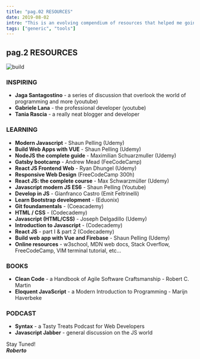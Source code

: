 ```yaml
---
title: "pag.02 RESOURCES"
date: 2019-08-02
intro: "This is an evolving compendium of resources that helped me going on."
tags: ["generic", "tools"]
---
```


## pag.2 RESOURCES

![build]('../../../images/blogbuild.jpg)

### INSPIRING

- **Jaga Santagostino** - a series of discussion that overlook the world of programming and more (youtube)
- **Gabriele Lana** - the professional developer (youtube)
- **Tania Rascia** - a really neat blogger and developer

### LEARNING

- **Modern Javascript** - Shaun Pelling (Udemy)
- **Build Web Apps with VUE** - Shaun Pelling (Udemy)
- **NodeJS the complete guide** - Maximilian Schuarzmuller (Udemy)
- **Gatsby bootcamp** - Andrew Mead (FeeCodeCamp)
- **React JS Frontend Web** - Ryan Dhungel (Udemy)
- **Responsive Web Design** (FreeCodeCamp 300h)
- **React JS: the complete course** - Max Schwarzmüller (Udemy)
- **Javascript modern JS ES6** - Shaun Pelling (Youtube)
- **Develop in JS** - Gianfranco Castro (Emit Feltrinelli)
- **Learn Bootstrap development** - (Eduonix)
- **Git foundamentals** - (Coeacademy)
- **HTML / CSS** - (Codecademy)
- **Javascript (HTML/CSS)** - Joseph Delgadillo (Udemy)
- **Introduction to Javascript** - (Codecademy)
- **React JS** - part I & part 2 (Codecademy)
- **Build web app with Vue and Firebase** - Shaun Pelling (Udemy)
- **Online resources** - w3school, MDN web docs, Stack Overflow, FreeCodeCamp, VIM terminal tutorial, etc...

### BOOKS

- **Clean Code** - a Handbook of Agile Software Craftsmanship - Robert C. Martin
- **Eloquent JavaScript** - a Modern Introduction to Programming - Marijn Haverbeke

### PODCAST

- **Syntax** - a Tasty Treats Podcast for Web Developers
- **Javascript Jabber** - general discussion on the JS world

Stay Tuned!  
**_Roberto_**
